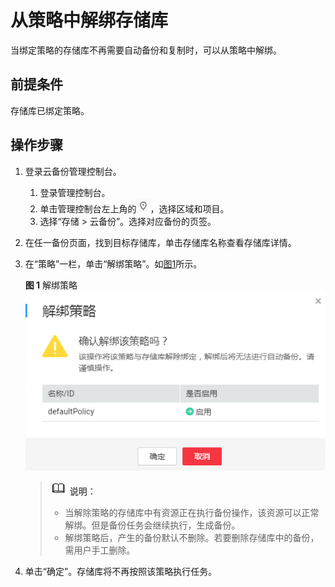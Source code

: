 # 从策略中解绑存储库<a name="cbr_03_0030"></a>

当绑定策略的存储库不再需要自动备份和复制时，可以从策略中解绑。

## 前提条件<a name="section15453010184119"></a>

存储库已绑定策略。

## 操作步骤<a name="section103181981118"></a>

1.  登录云备份管理控制台。
    1.  登录管理控制台。
    2.  单击管理控制台左上角的![](figures/icon-region.png)，选择区域和项目。
    3.  选择“存储 \> 云备份”。选择对应备份的页签。

2.  在任一备份页面，找到目标存储库，单击存储库名称查看存储库详情。
3.  在“策略”一栏，单击“解绑策略”。如[图1](#fig16691161117510)所示。

    **图 1**  解绑策略<a name="fig16691161117510"></a>  
    ![](figures/解绑策略.png "解绑策略")

    >![](public_sys-resources/icon-note.gif) **说明：**   
    >-   当解除策略的存储库中有资源正在执行备份操作，该资源可以正常解绑。但是备份任务会继续执行，生成备份。  
    >-   解绑策略后，产生的备份默认不删除。若要删除存储库中的备份，需用户手工删除。  

4.  单击“确定”。存储库将不再按照该策略执行任务。

